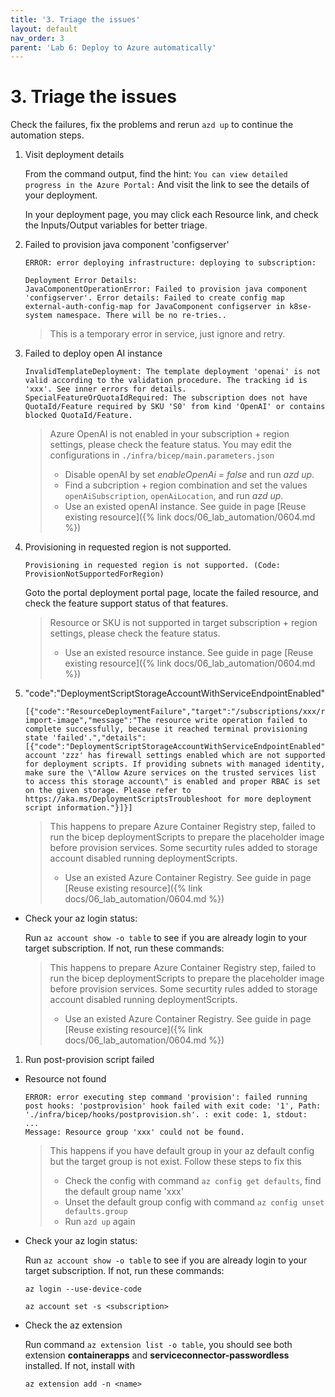 ```yaml
---
title: '3. Triage the issues'
layout: default
nav_order: 3
parent: 'Lab 6: Deploy to Azure automatically'
---
```


# 3. Triage the issues

Check the failures, fix the problems and rerun `azd up` to continue the automation steps.

1. Visit deployment details

   From the command output, find the hint:
   `You can view detailed progress in the Azure Portal:`
   And visit the link to see the details of your deployment.

   In your deployment page, you may click each Resource link, and check the Inputs/Output variables for better triage.

1. Failed to provision java component 'configserver'

   ```text
   ERROR: error deploying infrastructure: deploying to subscription:

   Deployment Error Details:
   JavaComponentOperationError: Failed to provision java component 'configserver'. Error details: Failed to create config map external-auth-config-map for JavaComponent configserver in k8se-system namespace. There will be no re-tries..
   ```

   > This is a temporary error in service, just ignore and retry.

1. Failed to deploy open AI instance

   ```text
   InvalidTemplateDeployment: The template deployment 'openai' is not valid according to the validation procedure. The tracking id is 'xxx'. See inner errors for details.
   SpecialFeatureOrQuotaIdRequired: The subscription does not have QuotaId/Feature required by SKU 'S0' from kind 'OpenAI' or contains blocked QuotaId/Feature.
   ```

   > Azure OpenAI is not enabled in your subscription + region settings, please check the feature status. You may edit the configurations in `./infra/bicep/main.parameters.json`
   > - Disable openAI by set *enableOpenAi = false* and run *azd up*.
   > - Find a subcription + region combination and set the values `openAiSubscription`, `openAiLocation`, and run *azd up*.
   > - Use an existed openAI instance. See guide in page [Reuse existing resource]({% link docs/06_lab_automation/0604.md %})

1. Provisioning in requested region is not supported.

   ```text
   Provisioning in requested region is not supported. (Code: ProvisionNotSupportedForRegion)
   ```

   Goto the portal deployment portal page, locate the failed resource, and check the feature support status of that features.

   > Resource or SKU is not supported in target subscription + region settings, please check the feature status.
   > - Use an existed resource instance. See guide in page [Reuse existing resource]({% link docs/06_lab_automation/0604.md %})


1. "code":"DeploymentScriptStorageAccountWithServiceEndpointEnabled"

   ```text
   [{"code":"ResourceDeploymentFailure","target":"/subscriptions/xxx/resourceGroups/yyy/providers/Microsoft.Resources/deploymentScripts/acr-import-image","message":"The resource write operation failed to complete successfully, because it reached terminal provisioning state 'failed'.","details":[{"code":"DeploymentScriptStorageAccountWithServiceEndpointEnabled","message":"Storage account 'zzz' has firewall settings enabled which are not supported for deployment scripts. If providing subnets with managed identity, make sure the \"Allow Azure services on the trusted services list to access this storage account\" is enabled and proper RBAC is set on the given storage. Please refer to https://aka.ms/DeploymentScriptsTroubleshoot for more deployment script information."}]}]
   ```

   > This happens to prepare Azure Container Registry step, failed to run the bicep deploymentScripts to prepare the placeholder image before provision services. Some securtity rules added to storage account disabled running deploymentScripts.
   > - Use an existed Azure Container Registry. See guide in page [Reuse existing resource]({% link docs/06_lab_automation/0604.md %})

- Check your az login status:

   Run `az account show -o table` to see if you are already login to your target subscription.
   If not, run these commands:

   > This happens to prepare Azure Container Registry step, failed to run the bicep deploymentScripts to prepare the placeholder image before provision services. Some securtity rules added to storage account disabled running deploymentScripts.
   > - Use an existed Azure Container Registry. See guide in page [Reuse existing resource]({% link docs/06_lab_automation/0604.md %})

1. Run post-provision script failed

- Resource not found

   ```text
   ERROR: error executing step command 'provision': failed running post hooks: 'postprovision' hook failed with exit code: '1', Path: './infra/bicep/hooks/postprovision.sh'. : exit code: 1, stdout: 
   ...
   Message: Resource group 'xxx' could not be found.
   ```

   > This happens if you have default group in your az default config but the target group is not exist. Follow these steps to fix this
   > - Check the config with command `az config get defaults`, find the default group name 'xxx'
   > - Unset the default group config with command `az config unset defaults.group`
   > - Run `azd up` again

- Check your az login status:

   Run `az account show -o table` to see if you are already login to your target subscription.
   If not, run these commands:

   `az login --use-device-code`

   `az account set -s <subscription>`

 - Check the az extension

    Run command `az extension list -o table`, you should see both extension **containerapps** and **serviceconnector-passwordless** installed. If not, install with 

    `az extension add -n <name>`
